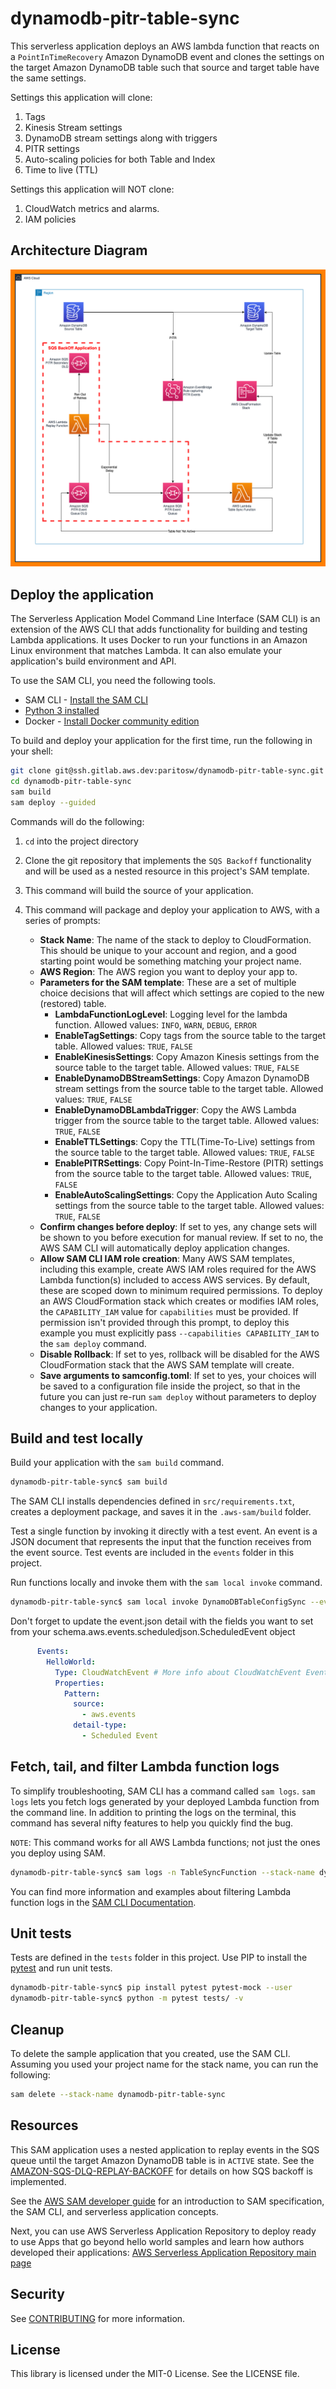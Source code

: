 # dynamodb-pitr-table-sync

This serverless application deploys an AWS lambda function that reacts on a `PointInTimeRecovery` Amazon DynamoDB event and clones the settings on the target Amazon DynamoDB table such that source and target table have the same settings.

Settings this application will clone:
1. Tags
2. Kinesis Stream settings
3. DynamoDB stream settings along with triggers
4. PITR settings
5. Auto-scaling policies for both Table and Index
6. Time to live (TTL)

Settings this application will NOT clone:
1. CloudWatch metrics and alarms.
2. IAM policies

## Architecture Diagram
![image info](./assets/architecture_diagram.png)

## Deploy the application

The Serverless Application Model Command Line Interface (SAM CLI) is an extension of the AWS CLI that adds functionality for building and testing Lambda applications. It uses Docker to run your functions in an Amazon Linux environment that matches Lambda. It can also emulate your application's build environment and API.

To use the SAM CLI, you need the following tools.

* SAM CLI - [Install the SAM CLI](https://docs.aws.amazon.com/serverless-application-model/latest/developerguide/serverless-sam-cli-install.html)
* [Python 3 installed](https://www.python.org/downloads/)
* Docker - [Install Docker community edition](https://hub.docker.com/search/?type=edition&offering=community)

To build and deploy your application for the first time, run the following in your shell:

```bash
git clone git@ssh.gitlab.aws.dev:paritosw/dynamodb-pitr-table-sync.git
cd dynamodb-pitr-table-sync
sam build
sam deploy --guided
```
Commands will do the following:
1. `cd` into the project directory
2. Clone the git repository that implements the `SQS Backoff` functionality and will be used as a nested resource in this project's SAM template.
3. This command will build the source of your application.
4. This command will package and deploy your application to AWS, with a series of prompts:

   * **Stack Name**: The name of the stack to deploy to CloudFormation. This should be unique to your account and region, and a good starting point would be something matching your project name.
   * **AWS Region**: The AWS region you want to deploy your app to.
   * **Parameters for the SAM template**: These are a set of multiple choice decisions that will affect which settings are copied to the new (restored) table.
     * **LambdaFunctionLogLevel**: Logging level for the lambda function. Allowed values: `INFO`, `WARN`, `DEBUG`, `ERROR`
     * **EnableTagSettings**: Copy tags from the source table to the target table. Allowed values: `TRUE`, `FALSE`
     * **EnableKinesisSettings**: Copy Amazon Kinesis settings from the source table to the target table. Allowed values: `TRUE`, `FALSE`
     * **EnableDynamoDBStreamSettings**: Copy Amazon DynamoDB stream settings from the source table to the target table. Allowed values: `TRUE`, `FALSE`
     * **EnableDynamoDBLambdaTrigger**: Copy the AWS Lambda trigger from the source table to the target table. Allowed values: `TRUE`, `FALSE`
     * **EnableTTLSettings**: Copy the TTL(Time-To-Live) settings from the source table to the target table. Allowed values: `TRUE`, `FALSE`
     * **EnablePITRSettings**: Copy Point-In-Time-Restore (PITR) settings from the source table to the target table. Allowed values: `TRUE`, `FALSE`
     * **EnableAutoScalingSettings**: Copy the Application Auto Scaling settings from the source table to the target table. Allowed values: `TRUE`, `FALSE`
   * **Confirm changes before deploy**: If set to yes, any change sets will be shown to you before execution for manual review. If set to no, the AWS SAM CLI will automatically deploy application changes.
   * **Allow SAM CLI IAM role creation**: Many AWS SAM templates, including this example, create AWS IAM roles required for the AWS Lambda function(s) included to access AWS services. By default, these are scoped down to minimum required permissions. To deploy an AWS CloudFormation stack which creates or modifies IAM roles, the `CAPABILITY_IAM` value for `capabilities` must be provided. If permission isn't provided through this prompt, to deploy this example you must explicitly pass `--capabilities CAPABILITY_IAM` to the `sam deploy` command.
   * **Disable Rollback**: If set to yes, rollback will be disabled for the AWS CloudFormation stack that the AWS SAM template will create.
   * **Save arguments to samconfig.toml**: If set to yes, your choices will be saved to a configuration file inside the project, so that in the future you can just re-run `sam deploy` without parameters to deploy changes to your application.

## Build and test locally

Build your application with the `sam build` command.

```bash
dynamodb-pitr-table-sync$ sam build
```

The SAM CLI installs dependencies defined in `src/requirements.txt`, creates a deployment package, and saves it in the `.aws-sam/build` folder.

Test a single function by invoking it directly with a test event. An event is a JSON document that represents the input that the function receives from the event source. Test events are included in the `events` folder in this project.

Run functions locally and invoke them with the `sam local invoke` command.

```bash
dynamodb-pitr-table-sync$ sam local invoke DynamoDBTableConfigSync --event events/event.json
```

Don't forget to update the event.json detail with the fields you want to set from your schema.aws.events.scheduledjson.ScheduledEvent object


```yaml
      Events:
        HelloWorld:
          Type: CloudWatchEvent # More info about CloudWatchEvent Event Source: https://github.com/awslabs/serverless-application-model/blob/master/versions/2016-10-31.md#cloudwatchevent
          Properties:
            Pattern:
              source:
                - aws.events
              detail-type:
                - Scheduled Event
```

## Fetch, tail, and filter Lambda function logs

To simplify troubleshooting, SAM CLI has a command called `sam logs`. `sam logs` lets you fetch logs generated by your deployed Lambda function from the command line. In addition to printing the logs on the terminal, this command has several nifty features to help you quickly find the bug.

`NOTE`: This command works for all AWS Lambda functions; not just the ones you deploy using SAM.

```bash
dynamodb-pitr-table-sync$ sam logs -n TableSyncFunction --stack-name dynamodb-pitr-table-sync --tail
```

You can find more information and examples about filtering Lambda function logs in the [SAM CLI Documentation](https://docs.aws.amazon.com/serverless-application-model/latest/developerguide/serverless-sam-cli-logging.html).

## Unit tests

Tests are defined in the `tests` folder in this project. Use PIP to install the [pytest](https://docs.pytest.org/en/latest/) and run unit tests.

```bash
dynamodb-pitr-table-sync$ pip install pytest pytest-mock --user
dynamodb-pitr-table-sync$ python -m pytest tests/ -v
```

## Cleanup

To delete the sample application that you created, use the SAM CLI. Assuming you used your project name for the stack name, you can run the following:

```bash
sam delete --stack-name dynamodb-pitr-table-sync
```


## Resources

This SAM application uses a nested application to replay events in the SQS queue until the target Amazon DynamoDB table is in `ACTIVE` state. See the [AMAZON-SQS-DLQ-REPLAY-BACKOFF](https://github.com/aws-samples/amazon-sqs-dlq-replay-backoff) for details on how SQS backoff is implemented.

See the [AWS SAM developer guide](https://docs.aws.amazon.com/serverless-application-model/latest/developerguide/what-is-sam.html) for an introduction to SAM specification, the SAM CLI, and serverless application concepts.

Next, you can use AWS Serverless Application Repository to deploy ready to use Apps that go beyond hello world samples and learn how authors developed their applications: [AWS Serverless Application Repository main page](https://aws.amazon.com/serverless/serverlessrepo/)

## Security

See [CONTRIBUTING](CONTRIBUTING.md#security-issue-notifications) for more information.

## License

This library is licensed under the MIT-0 License. See the LICENSE file.

